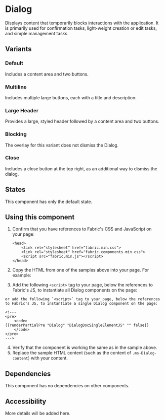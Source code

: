 # Dialog
Displays content that temporarily blocks interactions with the application. It is primarily used for confirmation tasks, light-weight creation or edit tasks, and simple management tasks.

## Variants

### Default
Includes a content area and two buttons.

<!---
<div class="docs-DialogExample-default">
  {{> Dialog props=DialogExampleModel.default }}
  <button class="ms-Button docs-DialogExample-button">Open Dialog</button>
  <label class="docs-DialogExample-label"></label>
</div> 
{{> DialogExampleDefaultJS }}
--->

<!---i
![Dialog example](https://raw.githubusercontent.com/OfficeDev/office-ui-fabric-js/master/ghdocs/component_images/Dialog-default.png)
i--->

### Multiline
Includes multiple large buttons, each with a title and description.

<!---
<div class="docs-DialogExample-multiline">
  {{> Dialog props=DialogExampleModel.multiline }}
  <button class="ms-Button docs-DialogExample-button">Open Dialog</button>
  <label class="docs-DialogExample-label"></label>
</div>
{{> DialogExampleMultilineJS }}
--->
<!---i
![Dialog example](https://raw.githubusercontent.com/OfficeDev/office-ui-fabric-js/master/ghdocs/component_images/Dialog-multiline.png)
i--->

### Large Header
Provides a large, styled header followed by a content area and two buttons.

<!---
<div class="docs-DialogExample-lgHeader">
  {{> Dialog props=DialogExampleModel.lgHeader }}
  <button class="ms-Button docs-DialogExample-button">Open Dialog</button>
  <label class="docs-DialogExample-label"></label>
</div>
{{> DialogExampleLgHeaderJS }}
--->
<!---i
![Dialog example](https://raw.githubusercontent.com/OfficeDev/office-ui-fabric-js/master/ghdocs/component_images/Dialog-largeheader.png)
i--->

### Blocking
The overlay for this variant does not dismiss the Dialog.

<!---
<div class="docs-DialogExample-blocking">
  {{> Dialog props=DialogExampleModel.blocking }}
  <button class="ms-Button docs-DialogExample-button">Open Dialog</button>
  <label class="docs-DialogExample-label"></label>
</div>
{{> DialogExampleBlockingJS }}
--->
<!---i
![Dialog example](https://raw.githubusercontent.com/OfficeDev/office-ui-fabric-js/master/ghdocs/component_images/Dialog-blocking.png)
i--->

### Close
Includes a close button at the top right, as an additional way to dismiss the dialog.

<!---
<div class="docs-DialogExample-close">
  {{> Dialog props=DialogExampleModel.close }}
  <button class="ms-Button docs-DialogExample-button">Open Dialog</button>
  <label class="docs-DialogExample-label"></label>
</div>
{{> DialogExampleCloseJS }}
--->
<!---i
![Dialog example](https://raw.githubusercontent.com/OfficeDev/office-ui-fabric-js/master/ghdocs/component_images/Dialog-close.png)
i--->

## States
This component has only the default state.

## Using this component
1. Confirm that you have references to Fabric's CSS and JavaScript on your page:
    ```
    <head>
        <link rel="stylesheet" href="fabric.min.css">
        <link rel="stylesheet" href="fabric.components.min.css">
        <script src="fabric.min.js"></script>
    </head>
    ```
2. Copy the HTML from one of the samples above into your page. For example:
<!---
<pre>
    <code>
{{renderPartialPre "Dialog" "DialogExampleDoc" DialogExampleModel.default false}}
    </code>
</pre>
--->
3. Add the following `<script>` tag to your page, below the references to Fabric's JS, to instantiate all Dialog components on the page:
<!---
<pre>
    <code>
{{renderPartialPre "Dialog" "DialogDocAllElementsJS" "" false}}
    </code>
</pre>
--->

    or add the following `<script>` tag to your page, below the references to Fabric's JS, to instantiate a single Dialog component on the page:

    <!---
    <pre>
        <code>
    {{renderPartialPre "Dialog" "DialogDocSingleElementJS" "" false}}
        </code>
    </pre>
    --->
4. Verify that the component is working the same as in the sample above.
5. Replace the sample HTML content (such as the content of `.ms-Dialog-content`) with your content.

## Dependencies
This component has no dependencies on other components.

## Accessibility
More details will be added here.